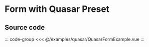 <script setup>
import QuasarFormExample from './quasar/QuasarFormExample.vue'
</script>

# Form with Quasar Preset

<ClientOnly>
    <LiveDemo preset="quasar" :component="QuasarFormExample"></LiveDemo>
</ClientOnly>

## Source code

::: code-group
<<< @/examples/quasar/QuasarFormExample.vue
:::
